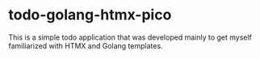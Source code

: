 # todo-golang-htmx-pico

This is a simple todo application that was developed mainly
to get myself familiarized with HTMX and Golang templates.